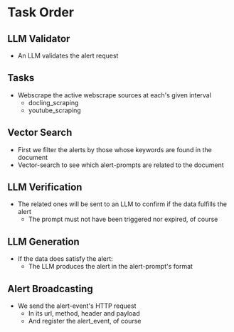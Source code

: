 # Task Order

## LLM Validator
- An LLM validates the alert request

## Tasks
- Webscrape the active webscrape sources at each's given interval
  - docling_scraping
  - youtube_scraping

## Vector Search
- First we filter the alerts by those whose keywords are found in the document
- Vector-search to see which alert-prompts are related to the document

## LLM Verification
- The related ones will be sent to an LLM to confirm if the data fulfills the alert
  - The prompt must not have been triggered nor expired, of course

## LLM Generation
- If the data does satisfy the alert:
  - The LLM produces the alert in the alert-prompt's format

## Alert Broadcasting
- We send the alert-event's HTTP request
  - In its url, method, header and payload
  - And register the alert_event, of course
